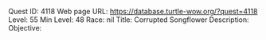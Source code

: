 Quest ID: 4118
Web page URL: https://database.turtle-wow.org/?quest=4118
Level: 55
Min Level: 48
Race: nil
Title: Corrupted Songflower
Description: 
Objective: 

